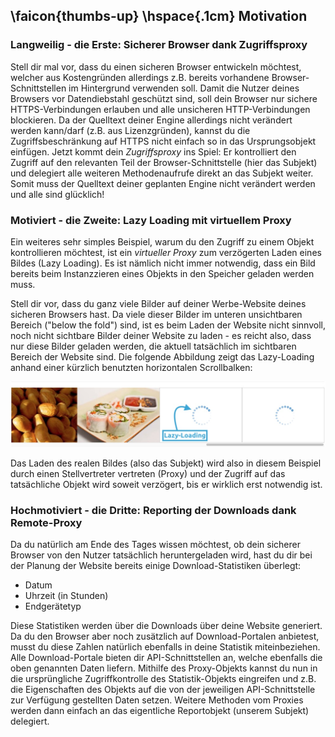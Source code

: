 ## \faicon{thumbs-up} \hspace{.1cm} Motivation

### Langweilig - die Erste: Sicherer Browser dank Zugriffsproxy
Stell dir mal vor, dass du einen sicheren Browser entwickeln möchtest, welcher aus Kostengründen allerdings z.B. bereits
vorhandene Browser-Schnittstellen im Hintergrund verwenden soll. Damit die Nutzer deines Browsers vor Datendiebstahl 
geschützt sind, soll dein Browser nur sichere HTTPS-Verbindungen erlauben und alle unsicheren HTTP-Verbindungen 
blockieren. Da der Quelltext deiner Engine allerdings nicht verändert werden kann/darf (z.B. aus Lizenzgründen), 
kannst du die Zugriffsbeschränkung auf HTTPS nicht einfach so in das Ursprungsobjekt einfügen. Jetzt kommt dein 
_Zugriffsproxy_ ins Spiel: Er kontrolliert den Zugriff auf den relevanten Teil der Browser-Schnittstelle (hier das Subjekt)
und delegiert alle weiteren Methodenaufrufe direkt an das Subjekt weiter. Somit muss der Quelltext deiner geplanten 
Engine nicht verändert werden und alle sind glücklich!

### Motiviert - die Zweite: Lazy Loading mit virtuellem Proxy
Ein weiteres sehr simples Beispiel, warum du den Zugriff zu einem Objekt kontrollieren möchtest, ist ein _virtueller Proxy_ zum
verzögerten Laden eines Bildes (Lazy Loading). Es ist nämlich nicht immer notwendig, dass ein Bild bereits beim
Instanzzieren eines Objekts in den Speicher geladen werden muss. 

Stell dir vor, dass du ganz viele Bilder auf deiner Werbe-Website deines sicheren Browsers hast. Da viele dieser Bilder 
im unteren unsichtbaren Bereich ("below the fold") sind, ist es beim Laden der Website nicht sinnvoll, noch nicht sichtbare Bilder
deiner Website zu laden - es reicht also, dass nur diese Bilder geladen werden, die aktuell tatsächlich im sichtbaren 
Bereich der Website sind. Die folgende Abbildung zeigt das Lazy-Loading anhand einer kürzlich benutzten
horizontalen Scrollbalken:

![Beispiel des Lazy-Loading anhang einer vertikalen Scrollbar](../assets/images/lazyloading.jpg)

Das Laden des realen Bildes (also das Subjekt) wird also in diesem Beispiel durch einen Stellvertreter vertreten (Proxy) 
und der Zugriff auf das tatsächliche Objekt wird soweit verzögert, bis er wirklich erst notwendig ist.

### Hochmotiviert - die Dritte: Reporting der Downloads dank Remote-Proxy
Da du natürlich am Ende des Tages wissen möchtest, ob dein sicherer Browser von den Nutzer tatsächlich heruntergeladen 
wird, hast du dir bei der Planung der Website bereits einige Download-Statistiken überlegt:

- Datum
- Uhrzeit (in Stunden)
- Endgerätetyp

Diese Statistiken werden über die Downloads über deine Website generiert. Da du den Browser aber noch zusätzlich
auf Download-Portalen anbietest, musst du diese Zahlen natürlich ebenfalls in deine Statistik miteinbeziehen. 
Alle Download-Portale bieten dir API-Schnittstellen an, welche ebenfalls die oben genannten Daten liefern.
Mithilfe des Proxy-Objekts kannst du nun in die ursprüngliche Zugriffkontrolle des Statistik-Objekts eingreifen und z.B.
die Eigenschaften des Objekts auf die von der jeweiligen API-Schnittstelle zur Verfügung gestellten Daten setzen.
Weitere Methoden vom Proxies werden dann einfach an das eigentliche Reportobjekt (unserem Subjekt) delegiert.

 